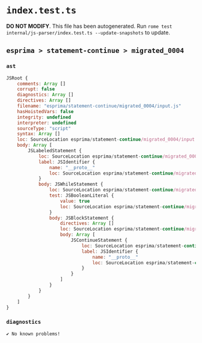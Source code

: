 # `index.test.ts`

**DO NOT MODIFY**. This file has been autogenerated. Run `rome test internal/js-parser/index.test.ts --update-snapshots` to update.

## `esprima > statement-continue > migrated_0004`

### `ast`

```javascript
JSRoot {
	comments: Array []
	corrupt: false
	diagnostics: Array []
	directives: Array []
	filename: "esprima/statement-continue/migrated_0004/input.js"
	hasHoistedVars: false
	integrity: undefined
	interpreter: undefined
	sourceType: "script"
	syntax: Array []
	loc: SourceLocation esprima/statement-continue/migrated_0004/input.js 1:0-2:0
	body: Array [
		JSLabeledStatement {
			loc: SourceLocation esprima/statement-continue/migrated_0004/input.js 1:0-1:47
			label: JSIdentifier {
				name: "__proto__"
				loc: SourceLocation esprima/statement-continue/migrated_0004/input.js 1:0-1:9 (__proto__)
			}
			body: JSWhileStatement {
				loc: SourceLocation esprima/statement-continue/migrated_0004/input.js 1:11-1:47
				test: JSBooleanLiteral {
					value: true
					loc: SourceLocation esprima/statement-continue/migrated_0004/input.js 1:18-1:22
				}
				body: JSBlockStatement {
					directives: Array []
					loc: SourceLocation esprima/statement-continue/migrated_0004/input.js 1:24-1:47
					body: Array [
						JSContinueStatement {
							loc: SourceLocation esprima/statement-continue/migrated_0004/input.js 1:26-1:45
							label: JSIdentifier {
								name: "__proto__"
								loc: SourceLocation esprima/statement-continue/migrated_0004/input.js 1:35-1:44 (__proto__)
							}
						}
					]
				}
			}
		}
	]
}
```

### `diagnostics`

```
✔ No known problems!

```
